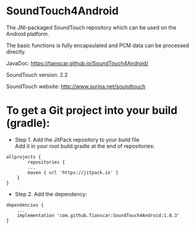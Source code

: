 # SoundTouch4Android

The JNI-packaged SoundTouch repository which can be used on the Android platform.

The basic functions is fully encapsulated and PCM data can be processed directly.

JavaDoc: https://tianscar.github.io/SoundTouch4Android/

SoundTouch version: 2.2

SoundTouch website: http://www.surina.net/soundtouch

# To get a Git project into your build (gradle):

* Step 1. Add the JitPack repository to your build file<br/>
Add it in your root build.gradle at the end of repositories:<br/>
```
allprojects {
        repositories {
		...
		maven { url 'https://jitpack.io' }
	}
}
```

* Step 2. Add the dependency:<br/>
```
dependencies {
	...
	implementation 'com.github.Tianscar:SoundTouch4Android:1.0.3'
}
```
